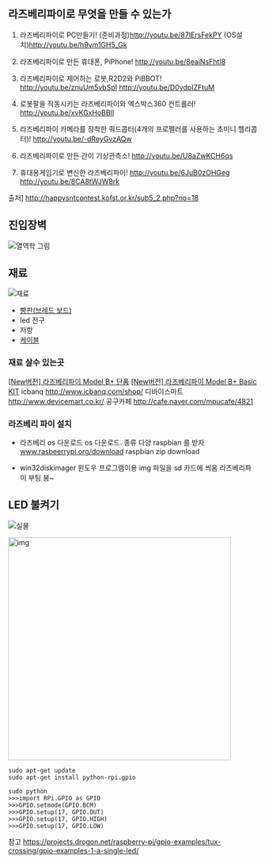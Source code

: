 
## 라즈베리파이로 무엇을 만들 수 있는가
1. 라즈베리파이로 PC만들기!
(준비과정)http://youtu.be/87IErsFekPY
(OS설치)http://youtu.be/h9vm1GH5_Gk

2. 라즈베리파이로 만든 휴대폰, PiPhone!
http://youtu.be/8eaiNsFhtI8

3. 라즈베리파이로 제어하는 로봇,R2D2와 PiBBOT!
http://youtu.be/znuUm5vbSpI
http://youtu.be/D0ydpIZFtuM

4. 로봇팔을 작동시키는 라즈베리파이와 엑스박스360 컨트롤러!
http://youtu.be/xvKGxHoBBII

5. 라즈베리파이 카메라를 장착한 쿼드콥터(4개의 프로펠러를 사용하는 초미니 헬리콥터)!
http://youtu.be/-dReyGvzAQw

6. 라즈베리파이로 만든 간이 기상관측소!
http://youtu.be/U8aZwKCH6qs

7. 휴대용게임기로 변신한 라즈베리파이!
http://youtu.be/6JuB0zOHGeg
http://youtu.be/8CA8tWJW8rk

출처] http://happysntcontest.kofst.or.kr/sub5_2.php?no=18

## 진입장벽
![열역학 그림](http://redslime.typepad.com/.a/6a00e551f28d3c88340120a4d22158970b-pi)

## 재료
![재료](http://www.icbank.com/icbank_data/image/shop_product/2014/8AE4D167-FBF2-469D-8190-164240DFE2C0.jpg)

+ [빵판(브레드 보드)](http://www.icbanq.com/shop/product_detail.asp?prod_code=P005535466)
+ led 전구
+ 저항
+ [케이블](http://www.devicemart.co.kr/1113721)

### 재료 살수 있는곳
[[New버전] 라즈베리파이 Model B+ 단품](http://www.icbanq.com/shop/product_detail.asp?prod_code=P005587400&catg_code=115185)
[[New버전] 라즈베리파이 Model B+ Basic KIT](http://www.icbanq.com/shop/product_detail.asp?prod_code=P005607887&catg_code=115185)
icbanq  http://www.icbanq.com/shop/
디바이스마트 http://www.devicemart.co.kr/
공구카페  http://cafe.naver.com/mpucafe/4821

### 라즈베리 파이 설치

- 라즈베리 os 다운로드
os 다운로드. 종류 다양 raspbian 를 받자
www.rasbeerrypi.org/download
raspbian zip download

- win32diskimager
윈도우 프로그램이용
img 파일을 sd 카드에 씌움
라즈베리파이 부팅 붕~

## LED 불켜기

![실물](https://projects.drogon.net/wp-content/uploads/2012/06/example1-300x225.jpg)

<img src="https://projects.drogon.net/wp-content/uploads/2012/06/1led_bb1.jpg" alt="img" style="width: 450px;"/>

```
sudo apt-get update
sudo apt-get install python-rpi.gpio

sudo python
>>>import RPi.GPIO as GPIO
>>>GPIO.setmode(GPIO.BCM)
>>>GPIO.setup(17, GPIO.OUT)
>>>GPIO.setup(17, GPIO.HIGH)
>>>GPIO.setup(17, GPIO.LOW)

```

참고
https://projects.drogon.net/raspberry-pi/gpio-examples/tux-crossing/gpio-examples-1-a-single-led/